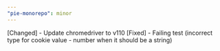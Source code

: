 ```yaml
---
"pie-monorepo": minor
---
```


[Changed] - Update chromedriver to v110
[Fixed] - Failing test (incorrect type for cookie value - number when it should be a string)
